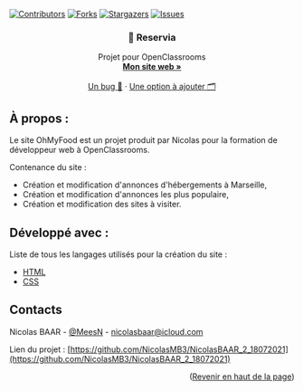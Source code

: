 [![Contributors][contributors-shield]][contributors-url]
[![Forks][forks-shield]][forks-url]
[![Stargazers][stars-shield]][stars-url]
[![Issues][issues-shield]][issues-url]

<div id="top"></div>

<div align="center">

  ### 🧳 Reservia

  <p align="center">
    Projet pour OpenClassrooms
    <br />
    <a href="https://nicolasbaar.fr/"><strong>Mon site web »</strong></a>
    <br />
    <br />
    <a href="https://github.com/NicolasMB3/NicolasBAAR_2_18072021/issues">Un bug 🐜</a>
    ·
    <a href="https://github.com/NicolasMB3/NicolasBAAR_2_18072021/issues">Une option à ajouter 🗂️</a>
  </p>
</div>

## À propos :

Le site OhMyFood est un projet produit par Nicolas pour la formation de développeur web à OpenClassrooms.

Contenance du site :
* Création et modification d'annonces d'hébergements à Marseille,
* Création et modification d'annonces les plus populaire,
* Création et modification des sites à visiter.

## Développé avec :

Liste de tous les langages utilisés pour la création du site :

* [HTML](https://developer.mozilla.org/fr/docs/Web/HTML)
* [CSS](https://developer.mozilla.org/fr/docs/Web/CSS)

## Contacts

Nicolas BAAR - [@MeesN](https://nicolasbaar.fr/) - nicolasbaar@icloud.com

Lien du projet : [https://github.com/NicolasMB3/NicolasBAAR_2_18072021](https://github.com/NicolasMB3/NicolasBAAR_2_18072021)

<p align="right">(<a href="#top">Revenir en haut de la page</a>)</p>

[contributors-shield]: https://img.shields.io/github/contributors/NicolasMB3/NicolasBAAR_2_18072021.svg?style=for-the-badge
[contributors-url]: https://github.com/NicolasMB3/NicolasBAAR_2_18072021/graphs/contributors
[forks-shield]: https://img.shields.io/github/forks/NicolasMB3/NicolasBAAR_2_18072021.svg?style=for-the-badge
[forks-url]: https://github.com/NicolasMB3/NicolasBAAR_2_18072021/pulse
[stars-shield]: https://img.shields.io/github/stars/NicolasMB3/NicolasBAAR_2_18072021.svg?style=for-the-badge
[stars-url]: https://github.com/NicolasMB3/NicolasBAAR_2_18072021/stargazers
[issues-shield]: https://img.shields.io/github/issues/NicolasMB3/NicolasBAAR_2_18072021.svg?style=for-the-badge
[issues-url]: https://github.com/NicolasMB3NicolasBAAR_2_18072021/issues

